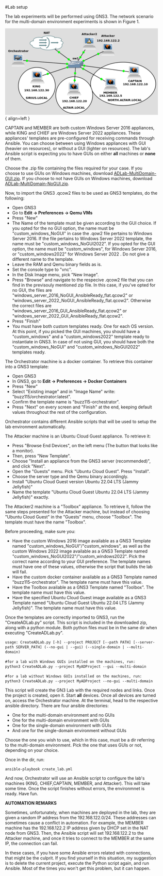 #Lab setup

The lab experiments will be performed using GNS3. The network scenario for the multi-domain environment experiments is shown in Figure 1. 


![Image title](multidomainimage.png){ align=left }

CAPTAIN and MEMBER are both custom Windows Server 2016 appliances, while KING and CHIEF are Windows Server 2022 appliances. These appliances' templates are pre-configured for receiving commands through Ansible. You can choose between using Windows appliances with GUI (heavier on resources), or without a GUI (lighter on resources). The lab's Ansible script is expecting you to have GUIs on either **all** machines or **none** of them.

Choose the .zip file containing the files required for your case. If you choose to use GUIs on Windows machines, download [ADLab-MultiDomain-GUI.zip](https://ulisboa-my.sharepoint.com/:u:/g/personal/ist198928_tecnico_ulisboa_pt/EZ8qpo4trE9BmK86D3LGoY4B-jKkM49Kh1fmoxKD2aNewA?e=hByxOY). If you choose to not have GUIs on Windows machines, download [ADLab-MultiDomain-NoGUI.zip](https://ulisboa-my.sharepoint.com/:u:/g/personal/ist198928_tecnico_ulisboa_pt/EVqMgrO3pQJPiGEsV-t9spoB4St11hvs4Q6l3_b1BM21pA?e=rGRpB2).




Now, to import the GNS3 .qcow2 files to be used as GNS3 templates, do the following: 

- Open GNS3
- Go to **Edit -> Preferences -> Qemu VMs**
- Press "New"
- The Name of the template must be given according to the GUI choice. If you opted for the no GUI option, the name must be "custom_windows_NoGUI" in case the .qow2 file pertains to Windows Server 2016. If the file pertains to Windows Server 2022 template, the name must be "custom_windows_NoGUI2022". If you opted for the GUI option, the name must be "custom_windows", for Windows Server 2016, or "custom_windows2022" for Windows Server 2022 . Do not give a different name to the template.
- Leave the RAM and Qemu binary fields as is.
- Set the console type to "vnc".
- In the Disk Image menu, pick "New Image".
- Press "Browse" and navigate to the respecive .qcow2 file that you can find in the previsouly mentioned zip file. In this case, if you've opted for no GUI, the files are "windows_server_2016_NoGUI_AnsibleReady_flat.qcow2" or "windows_server_2022_NoGUI_AnsibleReady_flat.qcow2". Otherwise the correct files are "windows_server_2016_GUI_AnsibleReady_flat.qcow2" or "windows_server_2022_GUI_AnsibleReady_flat.qcow2".
- Press "Finish"
- You must have both custom templates ready. One for each OS version. At this point, if you picked the GUI machines, you should have a "custom_windows" and a "custom_windows2022" template ready to instantiate in GNS3. In case of not using GUI, you should have both the "custom_windows_NoGUI" and "custom_windows_NoGUI2022" templates ready.

The Orchestrator machine is a docker container. To retrieve this container into a GNS3 template:

- Open GNS3
- In GNS3, go to **Edit -> Preferences -> Docker Containers**
- Press "New"
- Select "Existing image" and in "Image Name" write: "buzz115/orchestrator:latest".
- Confirm the template name is "buzz115-orchestrator".
- Press "Next" on every screen and "Finish" at the end, keeping default values throughout the rest of the configuration.

Orchestrator contains different Ansible scripts that will be used to setup the lab environment automatically.

The Attacker machine is an Ubuntu Cloud Guest appliance. To retrieve it:

- Press "Browse End Devices", on the left menu (The button that looks like a monitor).
- Then, press "New Template".
- Choose "Install an appliance from the GNS3 server (recommended)", and click "Next".
- Open the "Guests" menu. Pick "Ubuntu Cloud Guest". Press "Install".
- Choose the server type and the Qemu binary accordingly.
- Install "Ubuntu Cloud Guest version Ubuntu 22.04 LTS (Jammy Jellyfish)"
- Name the template "Ubuntu Cloud Guest Ubuntu 22.04 LTS (Jammy Jellyfish)" exactly.



The Attacker2 machine is a "Toolbox" appliance. To retrieve it, follow the same steps presented for the Attacker machine, but instead of choosing "Ubuntu Cloud Guest" in the "Guests" menu, choose "Toolbox". The template must have the name "Toolbox".

Before proceeding, make sure you:

- Have the custom Windows 2016 image available as a GNS3 Template named "custom_windows_NoGUI"/"custom_windows", as well as the custom Windows 2022 image available as a GNS3 Template named "custom_windows_NoGUI2022"/"custom_windows2022".  Pick the correct name according to your GUI preference. The template names must have one of these values, otherwise the script that builds the lab will fail.
- Have the custom docker container available as a GNS3 Template named "buzz115-orchestrator". The template name must have this value.
- Have the Toolbox available as a GNS3 Template named "Toolbox". The template name must have this value.
- Have the specified Ubuntu Cloud Guest image available as a GNS3 Template named "Ubuntu Cloud Guest Ubuntu 22.04 LTS (Jammy Jellyfish)". The template name must have this value.

Once the templates are correctly imported to GNS3, run the "CreateADLab.py" script. This script is included in the downloaded zip, along with a python module. Both python files must be in the same dir when executing "CreateADLab.py".
```
usage: CreateADLab.py [-h] --project PROJECT [--path PATH] [--server-path SERVER_PATH] (--no-gui | --gui) (--single-domain | --multi-domain)

#for a lab with Windows GUIs installed on the machines, run:
python3 CreateADLab.py --project MyADProject --gui --multi-domain

#for a lab without Windows GUIs installed on the machines, run:
python3 CreateADLab.py --project MyADProject --no-gui --multi-domain
```

This script will create the GN3 Lab with the required nodes and links. Once the project is created, open it. Start **all** devices.
Once all devices are turned on, access the Orchestrator machine. At the terminal, head to the respective ansible directory. There are four ansible directories: 

- One for the multi-domain environment and no GUIs
- One for the multi-domain environment with GUIs
- One for the single-domain environment with GUIs
- And one for the single-domain environment without GUIs

Choose the one you wish to use, which in this case, must be a dir referring to the multi-domain environment. Pick the one that uses GUIs or not, depending on your choice.

Once in the dir, run:
```
ansible-playbook create_lab.yml
```

And now, Orchestrator will use an Ansible script to configure the lab's machines (KING, CHIEF,CAPTAIN, MEMBER, and Attacker). This will take some time. Once the script finishes without errors, the environmnet is ready. Have fun.

**AUTOMATION REMARKS**

Sometimes, unfortunately, when machines are deployed in the lab, they are given a random IP address from the 192.168.122.0/24. These addresses can sometimes cause a conflict in automation. For example, the MEMBER machine has the 192.168.122.2 IP address given by DHCP set in the NAT node from GNS3. Then, the Ansible script will set 192.168.122.2 to the Attacker machine, and once it tries to connect to the MEMBER at the same IP, the connection can fail.

In these cases, if you have some Ansible errors related with connections, that might be the culprit. If you find yourself in this situation, my suggestion is to delete the current project, execute the Python script again, and run Ansible. Most of the times you won't get this problem, but it can happen.
